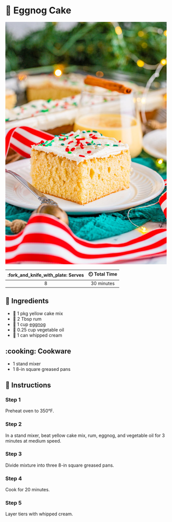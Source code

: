 # :cake: Eggnog Cake

![Eggnog Cake](../assets/images/eggnog-cake.jpg)

| :fork_and_knife_with_plate: Serves | :timer_clock: Total Time |
|:----------------------------------:|:-----------------------: |
| 8 | 30 minutes |

## :salt: Ingredients

- :cake: 1 pkg yellow cake mix
- :tumbler_glass: 2 Tbsp rum
- :egg: 1 cup [eggnog][1]
- :carrot: 0.25 cup vegetable oil
- :icecream: 1 can whipped cream

## :cooking: Cookware

- 1 stand mixer
- 1 8-in square greased pans

## :pencil: Instructions

### Step 1

Preheat oven to 350°F.

### Step 2

In a stand mixer, beat yellow cake mix, rum, eggnog, and vegetable oil for 3 minutes at medium speed.

### Step 3

Divide mixture into three 8-in square greased pans.

### Step 4

Cook for 20 minutes.

### Step 5

Layer tiers with whipped cream.

[1]: <../beverages/cooked-eggnog.md>
